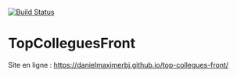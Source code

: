 [![Build Status](https://travis-ci.org/DANIELMaximeRBJ/top-collegues-front.svg?branch=master)](https://travis-ci.org/DANIELMaximeRBJ/top-collegues-front)

# TopColleguesFront

Site en ligne : https://danielmaximerbj.github.io/top-collegues-front/
